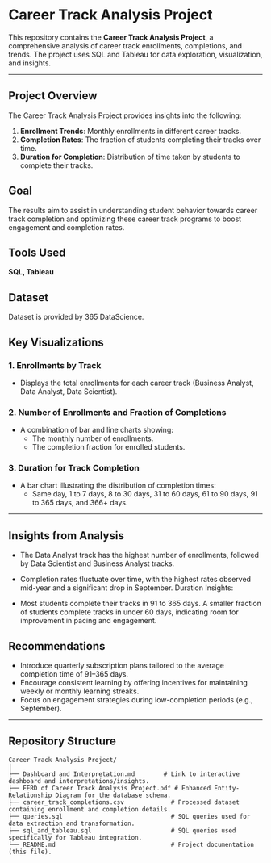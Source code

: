 # **Career Track Analysis Project**

This repository contains the **Career Track Analysis Project**, a comprehensive analysis of career track enrollments, completions, and trends. The project uses SQL and Tableau for data exploration, visualization, and insights.

---

## **Project Overview**
The Career Track Analysis Project provides insights into the following:
1. **Enrollment Trends**: Monthly enrollments in different career tracks.
2. **Completion Rates**: The fraction of students completing their tracks over time.
3. **Duration for Completion**: Distribution of time taken by students to complete their tracks.

## **Goal**
The results aim to assist in understanding student behavior towards career track completion and optimizing these career track programs to boost engagement and completion rates.

## **Tools Used**
**SQL, Tableau** 

## Dataset
Dataset is provided by 365 DataScience.

## **Key Visualizations**
### 1. **Enrollments by Track**
   - Displays the total enrollments for each career track (Business Analyst, Data Analyst, Data Scientist).

### 2. **Number of Enrollments and Fraction of Completions**
   - A combination of bar and line charts showing:
     - The monthly number of enrollments.
     - The completion fraction for enrolled students.

### 3. **Duration for Track Completion**
   - A bar chart illustrating the distribution of completion times:
     - Same day, 1 to 7 days, 8 to 30 days, 31 to 60 days, 61 to 90 days, 91 to 365 days, and 366+ days.

---

## **Insights from Analysis**

- The Data Analyst track has the highest number of enrollments, followed by Data Scientist and Business Analyst tracks.
  
- Completion rates fluctuate over time, with the highest rates observed mid-year and a significant drop in September.
Duration Insights:

- Most students complete their tracks in 91 to 365 days. A smaller fraction of students complete tracks in under 60 days, indicating room for improvement in pacing and engagement.

## **Recommendations**

- Introduce quarterly subscription plans tailored to the average completion time of 91–365 days.
- Encourage consistent learning by offering incentives for maintaining weekly or monthly learning streaks.
- Focus on engagement strategies during low-completion periods (e.g., September).

 ---

## **Repository Structure**
```plaintext
Career Track Analysis Project/
│
├── Dashboard and Interpretation.md        # Link to interactive dashboard and interpretations/insights.
├── EERD of Career Track Analysis Project.pdf # Enhanced Entity-Relationship Diagram for the database schema.
├── career_track_completions.csv             # Processed dataset containing enrollment and completion details.
├── queries.sql                              # SQL queries used for data extraction and transformation.
├── sql_and_tableau.sql                      # SQL queries used specifically for Tableau integration.
└── README.md                                # Project documentation (this file).
